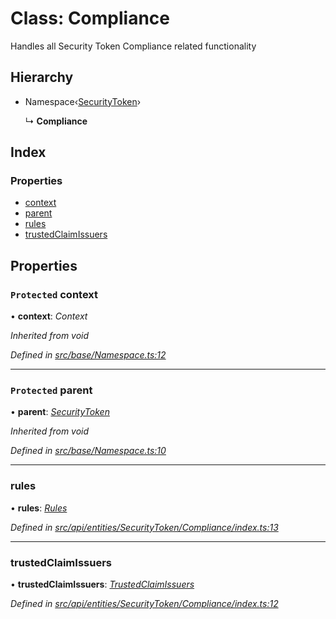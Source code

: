 # Class: Compliance

Handles all Security Token Compliance related functionality

## Hierarchy

* Namespace‹[SecurityToken](securitytoken.md)›

  ↳ **Compliance**

## Index

### Properties

* [context](compliance.md#protected-context)
* [parent](compliance.md#protected-parent)
* [rules](compliance.md#rules)
* [trustedClaimIssuers](compliance.md#trustedclaimissuers)

## Properties

### `Protected` context

• **context**: *Context*

*Inherited from void*

*Defined in [src/base/Namespace.ts:12](https://github.com/PolymathNetwork/polymesh-sdk/blob/b7c3540/src/base/Namespace.ts#L12)*

___

### `Protected` parent

• **parent**: *[SecurityToken](securitytoken.md)*

*Inherited from void*

*Defined in [src/base/Namespace.ts:10](https://github.com/PolymathNetwork/polymesh-sdk/blob/b7c3540/src/base/Namespace.ts#L10)*

___

###  rules

• **rules**: *[Rules](rules.md)*

*Defined in [src/api/entities/SecurityToken/Compliance/index.ts:13](https://github.com/PolymathNetwork/polymesh-sdk/blob/b7c3540/src/api/entities/SecurityToken/Compliance/index.ts#L13)*

___

###  trustedClaimIssuers

• **trustedClaimIssuers**: *[TrustedClaimIssuers](trustedclaimissuers.md)*

*Defined in [src/api/entities/SecurityToken/Compliance/index.ts:12](https://github.com/PolymathNetwork/polymesh-sdk/blob/b7c3540/src/api/entities/SecurityToken/Compliance/index.ts#L12)*
